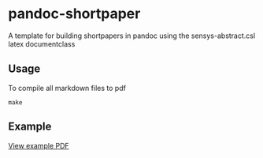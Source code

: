 # pandoc-shortpaper
A template for building shortpapers in pandoc using the sensys-abstract.csl latex documentclass

## Usage
To compile all markdown files to pdf

    make

## Example

[View example PDF](http://spanners.github.io/pandoc-shortpaper/example.pdf)
